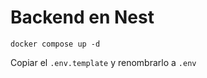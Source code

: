 
# Backend en Nest

```
docker compose up -d
```

Copiar el ```.env.template``` y renombrarlo a ```.env```